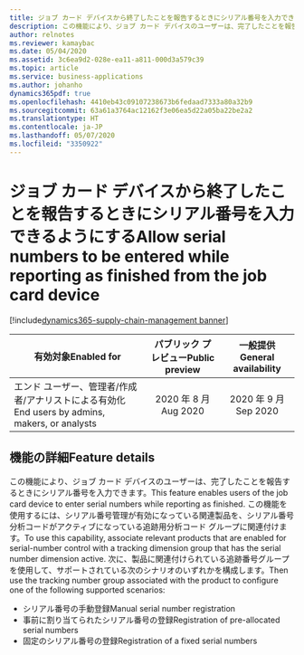 ```yaml
---
title: ジョブ カード デバイスから終了したことを報告するときにシリアル番号を入力できるようにする
description: この機能により、ジョブ カード デバイスのユーザーは、完了したことを報告するときにシリアル番号を入力できます。
author: relnotes
ms.reviewer: kamaybac
ms.date: 05/04/2020
ms.assetid: 3c6ea9d2-028e-ea11-a811-000d3a579c39
ms.topic: article
ms.service: business-applications
ms.author: johanho
dynamics365pdf: true
ms.openlocfilehash: 4410eb43c09107238673b6fedaad7333a80a32b9
ms.sourcegitcommit: 63a61a3764ac12162f3e06ea5d22a05ba22be2a2
ms.translationtype: HT
ms.contentlocale: ja-JP
ms.lasthandoff: 05/07/2020
ms.locfileid: "3350922"
---
```

# <a name="allow-serial-numbers-to-be-entered-while-reporting-as-finished-from-the-job-card-device"></a><span data-ttu-id="81d82-103">ジョブ カード デバイスから終了したことを報告するときにシリアル番号を入力できるようにする</span><span class="sxs-lookup"><span data-stu-id="81d82-103">Allow serial numbers to be entered while reporting as finished from the job card device</span></span>
[!include[dynamics365-supply-chain-management banner](../includes/dynamics365-supply-chain-management.md)]

| <span data-ttu-id="81d82-104">有効対象</span><span class="sxs-lookup"><span data-stu-id="81d82-104">Enabled for</span></span>    |  <span data-ttu-id="81d82-105">パブリック プレビュー</span><span class="sxs-lookup"><span data-stu-id="81d82-105">Public preview</span></span> | <span data-ttu-id="81d82-106">一般提供</span><span class="sxs-lookup"><span data-stu-id="81d82-106">General availability</span></span> | 
| ---------- | :----------: |:----------: |
|<span data-ttu-id="81d82-107">エンド ユーザー、管理者/作成者/アナリストによる有効化</span><span class="sxs-lookup"><span data-stu-id="81d82-107">End users by admins, makers, or analysts</span></span>|<span data-ttu-id="81d82-108">2020 年 8 月</span><span class="sxs-lookup"><span data-stu-id="81d82-108">Aug 2020</span></span>| <span data-ttu-id="81d82-109">2020 年 9 月</span><span class="sxs-lookup"><span data-stu-id="81d82-109">Sep 2020</span></span>|






## <a name="feature-details"></a><span data-ttu-id="81d82-110">機能の詳細</span><span class="sxs-lookup"><span data-stu-id="81d82-110">Feature details</span></span>
<!--feature detail start -->
<span data-ttu-id="81d82-111">この機能により、ジョブ カード デバイスのユーザーは、完了したことを報告するときにシリアル番号を入力できます。</span><span class="sxs-lookup"><span data-stu-id="81d82-111">This feature enables users of the job card device to enter serial numbers while reporting as finished.</span></span> <span data-ttu-id="81d82-112">この機能を使用するには、シリアル番号管理が有効になっている関連製品を、シリアル番号分析コードがアクティブになっている追跡用分析コード グループに関連付けます。</span><span class="sxs-lookup"><span data-stu-id="81d82-112">To use this capability, associate relevant products that are enabled for serial-number control with a tracking dimension group that has the serial number dimension active.</span></span> <span data-ttu-id="81d82-113">次に、製品に関連付けられている追跡番号グループを使用して、サポートされている次のシナリオのいずれかを構成します。</span><span class="sxs-lookup"><span data-stu-id="81d82-113">Then use the tracking number group associated with the product to configure one of the following supported scenarios:</span></span> 

- <span data-ttu-id="81d82-114">シリアル番号の手動登録</span><span class="sxs-lookup"><span data-stu-id="81d82-114">Manual serial number registration</span></span>
- <span data-ttu-id="81d82-115">事前に割り当てられたシリアル番号の登録</span><span class="sxs-lookup"><span data-stu-id="81d82-115">Registration of pre-allocated serial numbers</span></span>
- <span data-ttu-id="81d82-116">固定のシリアル番号の登録</span><span class="sxs-lookup"><span data-stu-id="81d82-116">Registration of a fixed serial numbers</span></span>
<!--feature detail end -->









